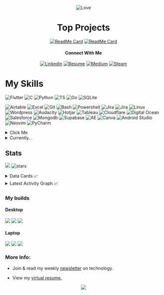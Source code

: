 <div align='center'>

![Love](http://ForTheBadge.com/images/badges/built-with-love.svg)

# Top Projects

[![ReadMe Card](https://github-readme-stats.vercel.app/api/pin/?username=sieep-coding&repo=todo-htmx-alpine-go&theme=ambient_gradient)](https://github.com/Sieep-Coding/todo-htmx-alpine-go)
[![ReadMe Card](https://github-readme-stats.vercel.app/api/pin/?username=sieep-coding&repo=snow-simulation&theme=ambient_gradient)](https://github.com/Sieep-Coding/snow-simulation)

#### Connect With Me

[![Linkedin](https://img.shields.io/badge/LinkedIn-0077B5?style=for-the-badge&logo=linkedin&logoColor=white)](https://www.linkedin.com/in/nick-s-694241139/)
[![Resume](https://img.shields.io/badge/website/resume-blue?style=for-the-badge&logo=About.me&logoColor=white)](https://sieep-coding.github.io/)
[![Medium](https://img.shields.io/badge/medium-white?style=for-the-badge&logo=medium&logoColor=black)](https://medium.com/@nick-stambaugh)
[![Steam](https://img.shields.io/badge/Steam-white?style=for-the-badge&logo=steam&logoColor=black)](steamcommunity.com/id/fieaoe98034512u5901)


</div>

# My Skills

![Flutter](https://img.shields.io/badge/Flutter-02569B?style=for-the-badge&logo=flutter&logoColor=white)
![C](https://img.shields.io/badge/C-00599C?style=for-the-badge&logo=c&logoColor=white)
![Python](https://img.shields.io/badge/Python-3776AB?style=for-the-badge&logo=python&logoColor=white)
![TS](https://img.shields.io/badge/TypeScript-007ACC?style=for-the-badge&logo=typescript&logoColor=white)
![Go](https://img.shields.io/badge/Go-00ADD8?style=for-the-badge&logo=go&logoColor=white)
![SQLite](https://img.shields.io/badge/SQLite-07405E?style=for-the-badge&logo=sqlite&logoColor=white)


![Airtable](https://img.shields.io/badge/Airtable-18BFFF?style=for-the-badge&logo=Airtable&logoColor=white)
![Excel](https://img.shields.io/badge/Microsoft_Excel-217346?style=for-the-badge&logo=microsoft-excel&logoColor=white)
![Git](https://img.shields.io/badge/GIT-E44C30?style=for-the-badge&logo=git&logoColor=white)
![Bash](https://img.shields.io/badge/GNU%20Bash-4EAA25?style=for-the-badge&logo=GNU%20Bash&logoColor=white)
![Powershell](https://img.shields.io/badge/powershell-5391FE?style=for-the-badge&logo=powershell&logoColor=white)
![Jira](https://img.shields.io/badge/Jira-0052CC?style=for-the-badge&logo=Jira&logoColor=white)
![Jira](https://img.shields.io/badge/Bitbucket-0747a6?style=for-the-badge&logo=bitbucket&logoColor=white)
![Linux](https://img.shields.io/badge/Linux-FCC624?style=for-the-badge&logo=linux&logoColor=black)
![Wordpress](https://img.shields.io/badge/Wordpress-21759B?style=for-the-badge&logo=wordpress&logoColor=white)
![Audacity](https://img.shields.io/badge/Audacity-0000CC?style=for-the-badge&logo=audacity&logoColor=white)
![Hotjar](https://img.shields.io/badge/hotjar-FD3A5C?style=for-the-badge&logo=hotjar&logoColor=white)
![Tableau](https://img.shields.io/badge/Tableau-E97627?style=for-the-badge&logo=Tableau&logoColor=white)
![Cloudflare](https://img.shields.io/badge/Cloudflare-F38020?style=for-the-badge&logo=Cloudflare&logoColor=white)
![Digital Ocean](https://img.shields.io/badge/Digital_Ocean-0080FF?style=for-the-badge&logo=DigitalOcean&logoColor=white)
![Salesforce](https://img.shields.io/badge/Salesforce-00A1E0?style=for-the-badge&logo=Salesforce&logoColor=white)
![Mongodb](https://img.shields.io/badge/MongoDB-4EA94B?style=for-the-badge&logo=mongodb&logoColor=white)
![Supabase](https://img.shields.io/badge/Supabase-181818?style=for-the-badge&logo=supabase&logoColor=white)
![AE](https://img.shields.io/badge/Adobe%20after%20affects-CF96FD?style=for-the-badge&logo=Adobe%20after%20effects&logoColor=393665)
![Canva](https://img.shields.io/badge/Canva-%2300C4CC.svg?&style=for-the-badge&logo=Canva&logoColor=white)
![Android Studio](https://img.shields.io/badge/Android_Studio-3DDC84?style=for-the-badge&logo=android-studio&logoColor=white)
![Neovim](https://img.shields.io/badge/NeoVim-%2357A143.svg?&style=for-the-badge&logo=neovim&logoColor=white)
![PyCharm](https://img.shields.io/badge/PyCharm-000000.svg?&style=for-the-badge&logo=PyCharm&logoColor=white)

<details>

<summary>Click Me</summary>

```
   I can...

   - Engineer web applications using React.js, JavaScript, SQL, and PHP within tight deadlines.

   - Develop cross-platform applications in Flutter/Dart. 

   - Design and implement enterprise-level dashboards in Qlik Sense, Tableau, and PowerBI.

   - Lead and manage teams, oversee analysts in SQL/PowerBI tasks.

   - Automate ETL pipelines using Python and SQL, streamline report generation processes.

   - Present business intelligence findings to executives and team leaders.

   - Conduct extensive research and data analysis, utilizing R, SAS, and regression analysis techniques.

```

</details>

<details>

<summary>Currently...</summary>

```
- A data analyst in Grand Rapids.

- Studying Computer Science.

- Looking for new opportunities in business intelligence and software development. 
```

</details>

## Stats

![](https://komarev.com/ghpvc/?username=alteryx-motives&color=orange&style=flat&base=6000&abbreviated=true) <img src="https://img.shields.io/github/stars/sieep-coding?label=Stars" alt="stars"> 

<details>
<summary> Data Cards 📈 </summary>

[![Top Langs](https://github-readme-stats.vercel.app/api/top-langs/?username=sieep-coding&layout=compact&theme=ambient_gradient&hide=html,css,zig,powershell,python)](https://github.com/anuraghazra/github-readme-stats)

![Nick's GitHub stats](https://github-readme-stats.vercel.app/api?username=sieep-coding&show_icons=true&theme=ambient_gradient&hide=contribs,prs&rank_icon=github)

[![trophy](https://github-profile-trophy.vercel.app/?username=sieep-coding&theme=ambient_gradient&title=MultiLanguage,Stars,Commits,Repositories)](https://github.com/ryo-ma/github-profile-trophy)

[![roadmap.sh](https://roadmap.sh/card/wide/667b1494c19525099e698db6?variant=dark)](https://roadmap.sh/u/nicks)

![Leetcode Stats](https://leetcard.jacoblin.cool/sieep-coding?theme=dark)
</details>

<details>
  <summary>Latest Activity Graph 📈</summary>
  <br>
  <h2 align="center">Latest Contribution</h2>
  <a href="https://github.com/Sieep-Coding">
    <img alt="Sieep-Coding's Activity Graph" src="https://github-readme-activity-graph.vercel.app/graph?username=Sieep-Coding&theme=github-compact&hide_border=true">
  </a>
  <br>
</details>

### My builds
#### Desktop
 
![](https://img.shields.io/badge/NVIDIA-RTX2070S-76B900?style=for-the-badge&logo=nvidia&logoColor=white) 
![](https://img.shields.io/badge/AMD-Ryzen_5_3600X-ED1C24?style=for-the-badge&logo=amd&logoColor=white) 
![](https://img.shields.io/badge/WSL-0a97f5?style=for-the-badge&logo=linux&logoColor=white)

#### Laptop
![](https://img.shields.io/badge/NVIDIA-RTX3050Ti-76B900?style=for-the-badge&logo=nvidia&logoColor=white) 
![](https://img.shields.io/badge/Intel-Core_i7_11800H-0071C5?style=for-the-badge&logo=intel&logoColor=white) 
![](https://img.shields.io/badge/Ubuntu-E95420?style=for-the-badge&logo=ubuntu&logoColor=white)

### More Info:

- Join & read my weekly <a href="https://codewithnick.beehiiv.com">newsletter</a> on technology.

- View my [virtual resume.](https://sieep-coding.github.io/)


<p align="center">
  <img src="https://capsule-render.vercel.app/api?type=waving&color=gradient&height=60&section=footer&width=100"/>
</p>
